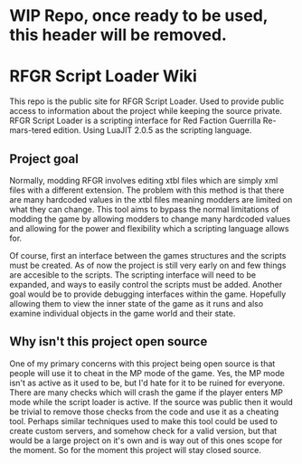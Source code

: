 # WIP Repo, once ready to be used, this header will be removed.
# RFGR Script Loader Wiki
  This repo is the public site for RFGR Script Loader. Used to provide public access to information about the project while keeping the source private. RFGR Script Loader is a scripting interface for Red Faction Guerrilla Re-mars-tered edition. Using LuaJIT 2.0.5 as the scripting language. 

## Project goal
  Normally, modding RFGR involves editing xtbl files which are simply xml files with a different extension. The problem with this method is that there are many hardcoded values in the xtbl files meaning modders are limited on what they can change. This tool aims to bypass the normal limitations of modding the game by allowing modders to change many hardcoded values and allowing for the power and flexibility which a scripting language allows for.

Of course, first an interface between the games structures and the scripts must be created. As of now the project is still very early on and few things are accesible to the scripts. The scripting interface will need to be expanded, and ways to easily control the scripts must be added. Another goal would be to provide debugging interfaces within the game. Hopefully allowing them to view the inner state of the game as it runs and also examine individual objects in the game world and their state.

## Why isn't this project open source
  One of my primary concerns with this project being open source is that people will use it to cheat in the MP mode of the game. Yes, the MP mode isn't as active as it used to be, but I'd hate for it to be ruined for everyone. There are many checks which will crash the game if the player enters MP mode while the script loader is active. If the source was public then it would be trivial to remove those checks from the code and use it as a cheating tool. Perhaps similar techniques used to make this tool could be used to create custom servers, and somehow check for a valid version, but that would be a large project on it's own and is way out of this ones scope for the moment. So for the moment this project will stay closed source.

